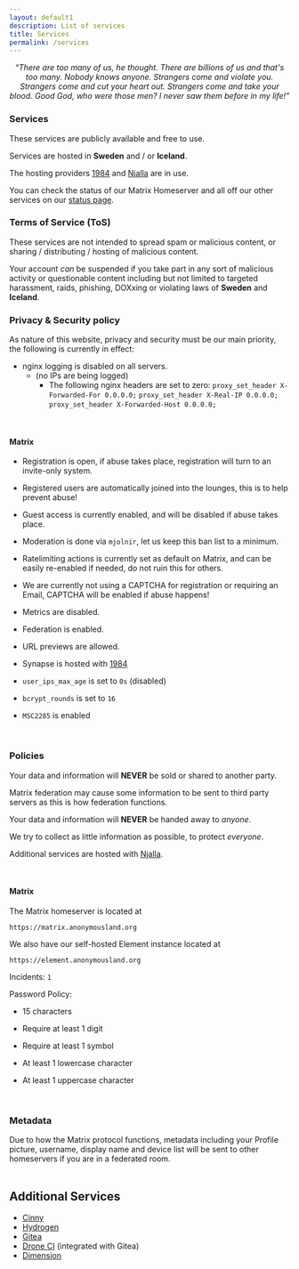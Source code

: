 ```yaml
---
layout: default1
description: List of services
title: Services
permalink: /services
---
```


<div style="text-align:center;">
<i>“There are too many of us, he thought. There are billions of us and that's too many. Nobody knows anyone. Strangers come and violate you. Strangers come and cut your heart out. Strangers come and take your blood. Good God, who were those men? I never saw them before in my life!” </i>
</div>

### __Services__

These services are publicly available and free to use. 

Services are hosted in __Sweden__ and / or __Iceland__.

The hosting providers [1984](https://1984.is) and [Njalla](https://njal.la) are in use.

You can check the status of our Matrix Homeserver and all off our other services on our [status page](https://status.anonymousland.org/status/services).
<br>

### __Terms of Service (ToS)__

These services are not intended to spread spam or malicious content, or sharing / distributing / hosting of malicious content.

Your account *can* be suspended if you take part in any sort of malicious activity or questionable content including but not limited to targeted harassment, raids, phishing, DOXxing or violating laws of __Sweden__ and __Iceland__.

### __Privacy & Security policy__

As nature of this website, privacy and security must be our main priority, the following is currently in effect:

- nginx logging is disabled on all servers.
  - (no IPs are being logged)
     - The following nginx headers are set to zero:
     `proxy_set_header X-Forwarded-For 0.0.0.0;`
     `proxy_set_header X-Real-IP 0.0.0.0;`
     `proxy_set_header X-Forwarded-Host 0.0.0.0;`

<br>

#### Matrix

- Registration is open, if abuse takes place, registration will turn to an invite-only system.

- Registered users are automatically joined into the lounges, this is to help prevent abuse!

- Guest access is currently enabled, and will be disabled if abuse takes place.

- Moderation is done via ``mjolnir``, let us keep this ban list to a minimum.

- Ratelimiting actions is currently set as default on Matrix, and can be easily re-enabled if needed, do not ruin this for others.

- We are currently not using a CAPTCHA for registration or requiring an Email, CAPTCHA will be enabled if abuse happens!

- Metrics are disabled.

- Federation is enabled.

- URL previews are allowed.

- Synapse is hosted with [1984](https://1984.hosting/GDPR/)

- `user_ips_max_age` is set to `0s` (disabled)

- `bcrypt_rounds` is set to `16`

- `MSC2285` is enabled

<br>

### __Policies__

Your data and information will **NEVER** be sold or shared to another party. 

Matrix federation may cause some information to be sent to third party servers as this is how federation functions.

Your data and information will **NEVER** be handed away to *anyone*.

We try to collect as little information as possible, to protect *everyone*.

Additional services are hosted with [Njalla](https://njal.la/about/).

<br>

#### __Matrix__

The Matrix homeserver is located at

`https://matrix.anonymousland.org`

We also have our self-hosted Element instance located at

`https://element.anonymousland.org`

Incidents: ``1``

Password Policy:

- 15 characters

- Require at least 1 digit

- Require at least 1 symbol

- At least 1 lowercase character

- At least 1 uppercase character

<br>

  <div class="panel panel-info">
      <div class="panel-heading">
        <h3 class="panel-title">Metadata</h3>
      </div>
      <div class="panel-body">
        Due to how the Matrix protocol functions, metadata including your Profile picture, username, display name and device list will be sent to other homeservers if you are in a federated room.
      </div>
    </div>

<br>

## __Additional Services__

- [Cinny](https://cinny.anonymousland.org)
- [Hydrogen](https://hydrogen.anonymousland.org)
- [Gitea](https://git.anonymousland.org)
- [Drone CI](https://drone.anonymousland.org) (integrated with Gitea)
- [Dimension](https://dimension.anonymousland.org)
